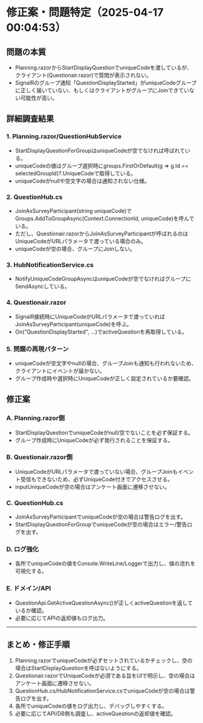# 修正案・問題特定（2025-04-17 00:04:53）

## 問題の本質
- Planning.razorからStartDisplayQuestionでuniqueCodeを渡しているが、クライアント(Questionair.razor)で質問が表示されない。
- SignalRのグループ通知「QuestionDisplayStarted」がuniqueCodeグループに正しく届いていない、もしくはクライアントがグループにJoinできていない可能性が高い。

## 詳細調査結果

### 1. Planning.razor/QuestionHubService
- StartDisplayQuestionForGroupはuniqueCodeが空でなければ呼ばれている。
- uniqueCodeの値はグループ選択時にgroups.FirstOrDefault(g => g.Id == selectedGroupId)?.UniqueCodeで取得している。
- uniqueCodeがnullや空文字の場合は通知されない仕様。

### 2. QuestionHub.cs
- JoinAsSurveyParticipant(string uniqueCode)でGroups.AddToGroupAsync(Context.ConnectionId, uniqueCode)を呼んでいる。
- ただし、Questionair.razorからJoinAsSurveyParticipantが呼ばれるのはUniqueCodeがURLパラメータで渡っている場合のみ。
- uniqueCodeが空の場合、グループにJoinしない。

### 3. HubNotificationService.cs
- NotifyUniqueCodeGroupAsyncはuniqueCodeが空でなければグループにSendAsyncしている。

### 4. Questionair.razor
- SignalR接続時にUniqueCodeがURLパラメータで渡っていればJoinAsSurveyParticipant(uniqueCode)を呼ぶ。
- On("QuestionDisplayStarted", ...)でactiveQuestionを再取得している。

### 5. 問題の再現パターン
- uniqueCodeが空文字やnullの場合、グループJoinも通知も行われないため、クライアントにイベントが届かない。
- グループ作成時や選択時にUniqueCodeが正しく設定されているか要確認。

## 修正案

### A. Planning.razor側
- StartDisplayQuestionでuniqueCodeがnull/空でないことを必ず保証する。
- グループ作成時にUniqueCodeが必ず発行されることを保証する。

### B. Questionair.razor側
- UniqueCodeがURLパラメータで渡っていない場合、グループJoinもイベント受信もできないため、必ずUniqueCode付きでアクセスさせる。
- inputUniqueCodeが空の場合はアンケート画面に遷移させない。

### C. QuestionHub.cs
- JoinAsSurveyParticipantでuniqueCodeが空の場合は警告ログを出す。
- StartDisplayQuestionForGroupでuniqueCodeが空の場合はエラー/警告ログを出す。

### D. ログ強化
- 各所でuniqueCodeの値をConsole.WriteLine/Loggerで出力し、値の流れを可視化する。

### E. ドメイン/API
- QuestionApi.GetActiveQuestionAsync()が正しくactiveQuestionを返しているか確認。
- 必要に応じてAPIの返却値もログ出力。

---

## まとめ・修正手順

1. Planning.razorでuniqueCodeが必ずセットされているかチェックし、空の場合はStartDisplayQuestionを呼ばないようにする。
2. Questionair.razorでUniqueCodeが必須である旨をUIで明示し、空の場合はアンケート画面に遷移させない。
3. QuestionHub.cs/HubNotificationService.csでuniqueCodeが空の場合は警告ログを出す。
4. 各所でuniqueCodeの値をログ出力し、デバッグしやすくする。
5. 必要に応じてAPI/DB側も調査し、activeQuestionの返却値を確認。

